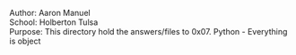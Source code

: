Author: Aaron Manuel<br/>
School: Holberton Tulsa<br/>
Purpose: This directory hold the answers/files to 0x07. Python - Everything is object<br/>
